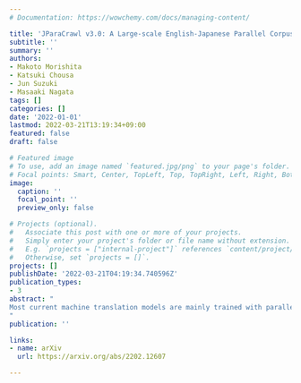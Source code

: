 ```yaml
---
# Documentation: https://wowchemy.com/docs/managing-content/

title: 'JParaCrawl v3.0: A Large-scale English-Japanese Parallel Corpus'
subtitle: ''
summary: ''
authors:
- Makoto Morishita
- Katsuki Chousa
- Jun Suzuki
- Masaaki Nagata
tags: []
categories: []
date: '2022-01-01'
lastmod: 2022-03-21T13:19:34+09:00
featured: false
draft: false

# Featured image
# To use, add an image named `featured.jpg/png` to your page's folder.
# Focal points: Smart, Center, TopLeft, Top, TopRight, Left, Right, BottomLeft, Bottom, BottomRight.
image:
  caption: ''
  focal_point: ''
  preview_only: false

# Projects (optional).
#   Associate this post with one or more of your projects.
#   Simply enter your project's folder or file name without extension.
#   E.g. `projects = ["internal-project"]` references `content/project/deep-learning/index.md`.
#   Otherwise, set `projects = []`.
projects: []
publishDate: '2022-03-21T04:19:34.740596Z'
publication_types:
- 3
abstract: "
Most current machine translation models are mainly trained with parallel corpora, and their translation accuracy largely depends on the quality and quantity of the corpora. Although there are billions of parallel sentences for a few language pairs, effectively dealing with most language pairs is difficult due to a lack of publicly available parallel corpora. This paper creates a large parallel corpus for English-Japanese, a language pair for which only limited resources are available, compared to such resource-rich languages as English-German. It introduces a new web-based English-Japanese parallel corpus named JParaCrawl v3.0. Our new corpus contains more than 21 million unique parallel sentence pairs, which is more than twice as many as the previous JParaCrawl v2.0 corpus. Through experiments, we empirically show how our new corpus boosts the accuracy of machine translation models on various domains. The JParaCrawl v3.0 corpus will eventually be publicly available online for research purposes.
"
publication: ''

links:
- name: arXiv
  url: https://arxiv.org/abs/2202.12607

---
```

